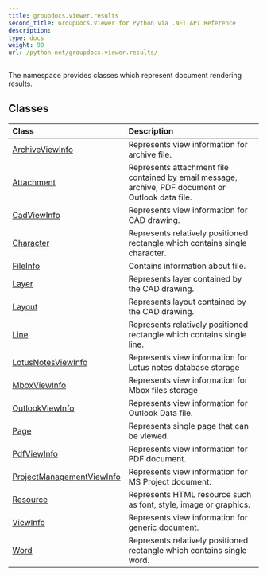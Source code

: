 ```yaml
---
title: groupdocs.viewer.results
second_title: GroupDocs.Viewer for Python via .NET API Reference
description: 
type: docs
weight: 90
url: /python-net/groupdocs.viewer.results/
---
```



The namespace provides classes which represent document rendering results.

## Classes
| Class | Description |
| :- | :- |
|[ArchiveViewInfo](/viewer/python-net/groupdocs.viewer.results/archiveviewinfo/)|Represents view information for archive file.|
|[Attachment](/viewer/python-net/groupdocs.viewer.results/attachment/)|Represents attachment file contained by email message, archive, PDF document or Outlook data file.|
|[CadViewInfo](/viewer/python-net/groupdocs.viewer.results/cadviewinfo/)|Represents view information for CAD drawing.|
|[Character](/viewer/python-net/groupdocs.viewer.results/character/)|Represents relatively positioned rectangle which contains single character.|
|[FileInfo](/viewer/python-net/groupdocs.viewer.results/fileinfo/)|Contains information about file.|
|[Layer](/viewer/python-net/groupdocs.viewer.results/layer/)|Represents layer contained by the CAD drawing.|
|[Layout](/viewer/python-net/groupdocs.viewer.results/layout/)|Represents layout contained by the CAD drawing.|
|[Line](/viewer/python-net/groupdocs.viewer.results/line/)|Represents relatively positioned rectangle which contains single line.|
|[LotusNotesViewInfo](/viewer/python-net/groupdocs.viewer.results/lotusnotesviewinfo/)|Represents view information for Lotus notes database storage|
|[MboxViewInfo](/viewer/python-net/groupdocs.viewer.results/mboxviewinfo/)|Represents view information for Mbox files storage|
|[OutlookViewInfo](/viewer/python-net/groupdocs.viewer.results/outlookviewinfo/)|Represents view information for Outlook Data file.|
|[Page](/viewer/python-net/groupdocs.viewer.results/page/)|Represents single page that can be viewed.|
|[PdfViewInfo](/viewer/python-net/groupdocs.viewer.results/pdfviewinfo/)|Represents view information for PDF document.|
|[ProjectManagementViewInfo](/viewer/python-net/groupdocs.viewer.results/projectmanagementviewinfo/)|Represents view information for MS Project document.|
|[Resource](/viewer/python-net/groupdocs.viewer.results/resource/)|Represents HTML resource such as font, style, image or graphics.|
|[ViewInfo](/viewer/python-net/groupdocs.viewer.results/viewinfo/)|Represents view information for generic document.|
|[Word](/viewer/python-net/groupdocs.viewer.results/word/)|Represents relatively positioned rectangle which contains single word.|
